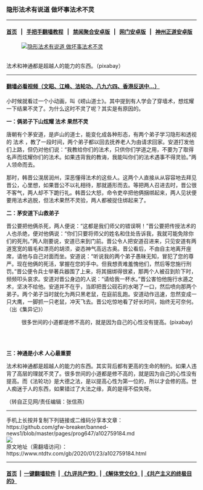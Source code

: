 ### 隐形法术有说道 做坏事法术不灵
------------------------

#### [首页](https://github.com/gfw-breaker/banned-news1/blob/master/README.md) &nbsp;&nbsp;|&nbsp;&nbsp; [手把手翻墙教程](https://github.com/gfw-breaker/guides/wiki) &nbsp;&nbsp;|&nbsp;&nbsp; [禁闻聚合安卓版](https://github.com/gfw-breaker/bn-android) &nbsp;&nbsp;|&nbsp;&nbsp; [网门安卓版](https://github.com/oGate2/oGate) &nbsp;&nbsp;|&nbsp;&nbsp; [神州正道安卓版](https://github.com/SzzdOgate/update) 



<div><div class="featured_image">
 <a href="https://i.ntdtv.com/assets/uploads/2020/01/2020-01-11_222459.jpg" target="_blank">
  <figure>
   <img alt="隐形法术有说道 做坏事法术不灵" src="https://i.ntdtv.com/assets/uploads/2020/01/2020-01-11_222459-800x450.jpg"/>
  </figure><br/>
 </a>
 <span class="caption">
  法术和神通都是超越人的能力的东西。（pixabay）
 </span>
</div>
</div><hr/>

#### [翻墙必看视频（文昭、江峰、法轮功、八九六四、香港反送中...）](http://167.172.214.107/home.html)

<div><div class="post_content" itemprop="articleBody">
 <p>
  小时候就看过一个小动画，叫《崂山道士》。其中提到有人学会了穿墙术，想炫耀一下结果不灵了。为什么这时不灵了呢？其实是有原因的。
 </p>
 <p>
  <strong>
   一：俩弟子下山炫耀
   <ok href="https://www.ntdtv.com/gb/法术.htm">
    法术
   </ok>
   果然不灵
  </strong>
 </p>
 <p>
  唐朝有个茅安道，是庐山的道士，能变化成各种形态，有两个弟子学习隐形和透视的
  <ok href="https://www.ntdtv.com/gb/法术.htm">
   法术
  </ok>
  ，教了一段时间，两个弟子都以回去抚养老人为由请求回家。安道打发他们上路，但仍对他们说：“我教给你们的法术，只供你们学道之用，不要为了取得名声而炫耀你们的法术。如果违背我的教诲，我能叫你们的法术遇事不得灵验。”两人领命而去。
 </p>
 <p>
  那时，韩晋公滉居润州，深恶懂得法术的这些人。这两个人直接从从容容地去拜见晋公，心里想，如果晋公不以礼相待，那就遁形而去。等把两人召进去时，晋公很不客气，两人却不下跪行礼。韩晋公大怒，命令吏卒把他俩捆绑起来，两人见状便要用法术逃脱，但法术果然不灵验，两人都被捉住绑起来了。
 </p>
 <p>
  <strong>
   二：茅安道下山救弟子
  </strong>
 </p>
 <p>
  晋公要把他俩杀死，两人便说：“这都是我们师父的错误啊！”晋公要把传授法术的人也杀绝，便对他俩说：“你们只要将师父的姓名和住处告诉我，我就可能免除你们的死刑。”两人刚要说，安道已来到门前。晋公令人把安道召进来，只见安道有两道宽宽的眉毛和漂亮的胡须，姿态神气高远古奥。晋公看后，不由自主地离开座席，请他与自己对面而坐。安道说：“听说我的两个弟子愚昧无知，冒犯了您的尊严。现在他俩的死活，掌握在您的手中。但我想责难羞愧他们，然后等您施行刑罚。”晋公便令兵士举著兵器围了上来，将其捆绑得很紧，那两个人被召到阶下时，频频叩头哀求。安道对晋公身边的人说：“请给我一杯水。”晋公害怕他施行水遁之术，坚决不给他。安道并不在乎，当即把晋公砚石的水喝了一口，然后喷向那两个弟子。两个弟子当时就化为两只黑老鼠，在庭前乱跑。安道动作迅速，忽然变成一只大鹰，一脚抓一只老鼠，冲天飞去。晋公吃惊地看了好长时间，始终无可奈何。（出《集异记》）
 </p>
 <figure class="wp-caption alignnone" id="attachment_102759190" style="width: 600px">
  <img alt="" class="size-medium wp-image-102759190" src="https://i.ntdtv.com/assets/uploads/2020/01/2019-11-07_184212-600x390.jpg">
   <br/><figcaption class="wp-caption-text">
    很多世间的小道都是修不高的，就是因为自己的心性没有提高。(pixabay)
   </figcaption><br/>
  </img>
 </figure><br/>
 <p>
  <strong>
   三：神通是小术 人心最重要
  </strong>
 </p>
 <p>
  法术和神通都是超越人的能力的东西。其实背后都有更高的生命的制约。如果人违背了高层的理就不灵了。很多世间的小道都是修不高的，就是因为自己的心性没有提高。而《法轮功》是大德之法，是以提高心性为第一位的，所以才会修的高。世人痴迷于人的东西，如果错过了大法之缘，真的是得不偿失呀。
 </p>
 <p>
  （转自正见网/责任编辑：张信燕）
 </p>
 <div class="single_ad">
 </div>
</div>
</div>
<hr/>
手机上长按并复制下列链接或二维码分享本文章：<br/>
https://github.com/gfw-breaker/banned-news1/blob/master/pages/prog647/a102759184.md <br/>
<a href='https://github.com/gfw-breaker/banned-news1/blob/master/pages/prog647/a102759184.md'><img src='https://github.com/gfw-breaker/banned-news1/blob/master/pages/prog647/a102759184.md.png'/></a> <br/>
原文地址（需翻墙访问）：https://www.ntdtv.com/gb/2020/01/23/a102759184.html


------------------------
#### [首页](https://github.com/gfw-breaker/banned-news1/blob/master/README.md) &nbsp;|&nbsp; [一键翻墙软件](https://github.com/gfw-breaker/nogfw/blob/master/README.md) &nbsp;| [《九评共产党》](https://github.com/gfw-breaker/9ping.md/blob/master/README.md#九评之一评共产党是什么) | [《解体党文化》](https://github.com/gfw-breaker/jtdwh.md/blob/master/README.md) | [《共产主义的终极目的》](https://github.com/gfw-breaker/gczydzjmd.md/blob/master/README.md)


<img src='http://gfw-breaker.win/banned-news/pages/prog647/a102759184.md' width='0px' height='0px'/>